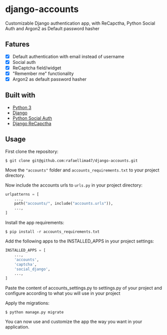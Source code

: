 # django-accounts
Customizable Django authentication app, with ReCapctha, Python Social Auth and Argon2 as Default password hasher

## Fatures
- [x] Default authentication with email instead of username
- [x] Social auth
- [x] ReCaptcha field/widget
- [x] "Remember me" functionality
- [x] Argon2 as default password hasher

## Built with
- [Python 3](https://www.python.org/)
- [Django](https://www.djangoproject.com/)
- [Python Social Auth](https://python-social-auth.readthedocs.io/en/latest/)
- [Django ReCapctha](https://pypi.org/project/django-recaptcha/)

## Usage
First clone the repository:

    $ git clone git@github.com:rafaellima47/django-accounts.git
    
Move the ``"accounts"`` folder and ``accounts_requirements.txt`` to your project directory.

Now include the accounts urls to ``urls.py`` in your project directory:

```python
urlpatterns = [
	...,
	path("accounts/", include("accounts.urls")),
	...,
]
```
    
Install the app requirements:

    $ pip install -r accounts_requirements.txt
    

Add the following apps to the INSTALLED_APPS in your project settings:

```python
INSTALLED_APPS = [
	...,
	'accounts',
	'captcha',
	'social_django',
	...,
]
``` 

Paste the content of accounts_settings.py to settings.py of your project and configure according to what you will use in your project

Apply the migrations:

    $ python manage.py migrate 

You can now use and customize the app the way you want in your application.
